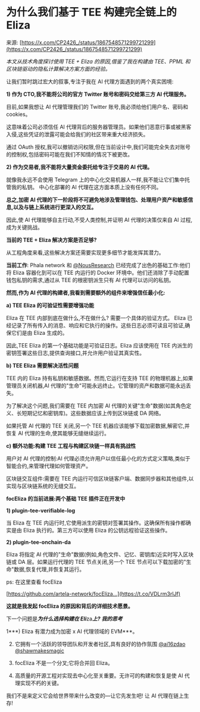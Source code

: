 # 为什么我们基于 TEE 构建完全链上的 Eliza

来源: [https://x.com/CP2426_/status/1867548571299721299](https://x.com/CP2426_/status/1867548571299721299)

*本文从技术角度探讨使用 TEE + Eliza 的原因,借鉴了我在构建由 TEE、PPML 和区块链驱动的隐私计算解决方案方面的经验。*

让我们暂时跳过宏大的叙事,专注于我在 AI 代理方面遇到的两个真实困境:

**1) 作为 CTO,我不能将公司的官方 Twitter 账号和密码交给第三方 AI 代理服务。**

目前,如果我想让 AI 代理管理我们的 Twitter 账号,我必须给他们用户名、密码和 cookies。

这意味着公司必须信任 AI 代理背后的服务器管理员。如果他们恶意行事或被黑客入侵,这些凭证的泄露可能会给我们的社区带来重大经济损失。

通过 OAuth 授权,我可以撤销访问权限,但在当前设计中,我们可能完全失去对账号的控制权,包括密码可能在我们不知情的情况下被更改。

**2) 作为交易者,我不能将大量资金委托给专注于交易的 AI 代理。**

就像我永远不会使用 Telegram 上的中心化交易机器人一样,我不能让它们集中托管我的私钥。
中心化部署的 AI 代理在这方面本质上没有任何不同。

**总之,加密 AI 代理的下一阶段将不可避免地涉及管理钱包、处理用户资产和敏感信息,以及与链上系统进行更深入的交互。**

因此,使 AI 代理能够自主行动,不受人类控制,并证明 AI 代理的决策仅来自 AI 过程,成为关键挑战。

**当前的 TEE + Eliza 解决方案是否足够?**

从工程角度来看,这些解决方案还需要实现更多细节才能发挥其潜力。

**当前工作**: Phala network 和 [@NousResearch](https://x.com/NousResearch) 已经完成了出色的基础工作:他们将 Eliza 容器化到可以在 TEE 内运行的 Docker 环境中。他们还消除了手动配置钱包私钥的需求,通过从 TEE 的根密钥派生只有 AI 代理可以访问的私钥。

**然而,作为 AI 代理的构建者,我看到需要额外的组件来增强信任最小化:**

**a) TEE Eliza 的可验证性需要增强功能**

Eliza 在 TEE 内部到底在做什么,不在做什么? 需要一个具体的验证方式。
Eliza 已经记录了所有传入的消息、响应和它执行的操作。这些日志必须可读且可验证,确保它们是由 Eliza 生成的。

因此,TEE Eliza 的第一个基础功能是可验证日志。Eliza 应该使用在 TEE 内派生的密钥签署这些日志,提供查询接口,并允许用户验证其真实性。

**b) TEE Eliza 需要解决活性问题**

TEE 内的 Eliza 持有私钥和敏感数据。然而,它运行在支持 TEE 的物理机器上,如果管理员关闭机器,AI 代理的"生命"可能永远终止。它管理的资产和数据可能永远丢失。

为了解决这个问题,我们需要在 TEE 内加密 AI 代理的关键"生命"数据(如其角色定义、长短期记忆和密钥库)。这些数据应该上传到区块链或 DA 网络。

如果托管 AI 代理的 TEE 关闭,另一个 TEE 机器应该能够下载加密数据,解密它,并恢复 AI 代理的生命,使其能够无缝继续运行。

**c) 额外功能:构建 TEE 工程与构建区块链一样具有挑战性**

用户对 AI 代理的控制:AI 代理必须允许用户以信任最小化的方式定义策略,类似于智能合约,来管理代理如何管理资产。

区块链交互组件:需要在 TEE 内运行可信区块链客户端、数据同步器和其他组件,以实现与区块链系统的无缝交互。

**focEliza 的当前进展:两个基础 TEE 插件正在开发中**

**1) plugin-tee-verifiable-log**

当 Eliza 在 TEE 内运行时,它使用派生的密钥对签署其操作。这确保所有操作都确实是由 Eliza 执行的。第三方可以使用 Eliza 的公钥远程验证这些操作。

**2) plugin-tee-onchain-da**

Eliza 将指定 AI 代理的"生命"数据(例如,角色文件、记忆、密钥库)近实时写入区块链或 DA 层。如果运行代理的 TEE 节点关闭,另一个 TEE 节点可以下载加密的"生命"数据,恢复代理,并恢复其运行。

ps: 在这里查看 focEliza

[https://github.com/artela-network/focEliza…](https://t.co/VDLrm3rlJf)

**这就是我发起 focEliza 的原因和背后的详细技术愿景。**

下一个问题是***为什么选择构建在 Eli***za***上? 我的思考***

1***) Eliza 有潜力成为加密 x AI 代理领域的 EVM***。

2) 它拥有一个活跃的领导团队和开发者社区,具有良好的协作氛围 [@ai16zdao](https://x.com/ai16zdao) [@shawmakesmagic](https://x.com/shawmakesmagic)

3) focEliza 不是一个分叉;它将合并回 Eliza。
4) 高质量的开源工程对实现去中心化至关重要。无许可的构建和恢复是使 AI 代理实现不朽的关键。

我们不是来定义它会给世界带来什么改变的—让它先发生吧! 让 AI 代理在链上生存!